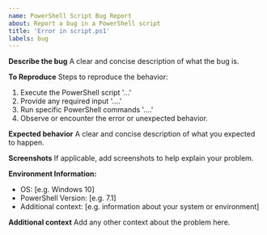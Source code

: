 ```yaml
---
name: PowerShell Script Bug Report
about: Report a bug in a PowerShell script
title: 'Error in script.ps1'
labels: bug
---
```


**Describe the bug**
A clear and concise description of what the bug is.

**To Reproduce**
Steps to reproduce the behavior:
1. Execute the PowerShell script '...'
2. Provide any required input '....'
3. Run specific PowerShell commands '....'
4. Observe or encounter the error or unexpected behavior.

**Expected behavior**
A clear and concise description of what you expected to happen.

**Screenshots**
If applicable, add screenshots to help explain your problem.

**Environment Information:**

- OS: [e.g. Windows 10]
- PowerShell Version: [e.g. 7.1]
- Additional context: [e.g. information about your system or environment]

**Additional context**
Add any other context about the problem here.
